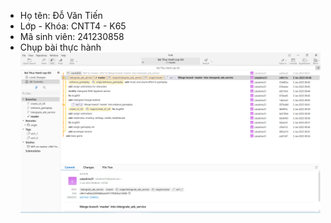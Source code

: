 - Họ tên: Đỗ Văn Tiến
- Lớp - Khóa: CNTT4 - K65
- Mã sinh viên: 241230858
- Chụp bài thực hành
![Done](Done.png)